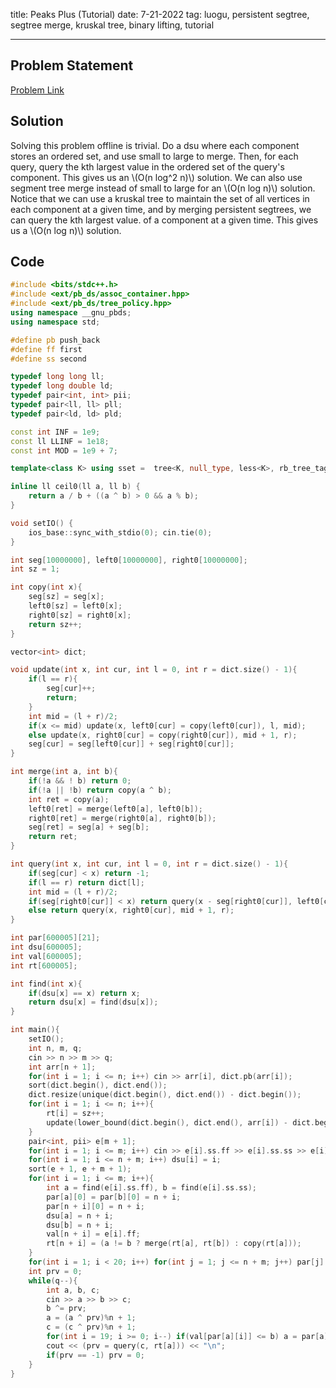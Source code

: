 title: Peaks Plus (Tutorial)
date: 7-21-2022
tag: luogu, persistent segtree, segtree merge, kruskal tree, binary lifting, tutorial

---

## Problem Statement

[Problem Link](https://www.luogu.com.cn/problem/P7834)

## Solution

Solving this problem offline is trivial. Do a dsu where each component stores an ordered set, and use small to large to merge. Then, for each query, query the kth largest value in the ordered set of the query's component. This gives us an \\(O(n log^2 n)\\) solution. We can also use segment tree merge instead of small to large for an \\(O(n log n)\\) solution. Notice that we can use a kruskal tree to maintain the set of all vertices in each component at a given time, and by merging persistent segtrees, we can query the kth largest value. of a component at a given time. This gives us a \\(O(n log n)\\) solution.

## Code

```c++
#include <bits/stdc++.h>
#include <ext/pb_ds/assoc_container.hpp>
#include <ext/pb_ds/tree_policy.hpp>
using namespace __gnu_pbds;
using namespace std;

#define pb push_back
#define ff first
#define ss second

typedef long long ll;
typedef long double ld;
typedef pair<int, int> pii;
typedef pair<ll, ll> pll;
typedef pair<ld, ld> pld;

const int INF = 1e9;
const ll LLINF = 1e18;
const int MOD = 1e9 + 7;

template<class K> using sset =  tree<K, null_type, less<K>, rb_tree_tag, tree_order_statistics_node_update>;

inline ll ceil0(ll a, ll b) {
    return a / b + ((a ^ b) > 0 && a % b);
}

void setIO() {
    ios_base::sync_with_stdio(0); cin.tie(0);
}

int seg[10000000], left0[10000000], right0[10000000];
int sz = 1;

int copy(int x){
    seg[sz] = seg[x];
    left0[sz] = left0[x];
    right0[sz] = right0[x];
    return sz++;
}

vector<int> dict;

void update(int x, int cur, int l = 0, int r = dict.size() - 1){
    if(l == r){
        seg[cur]++;
        return;
    }
    int mid = (l + r)/2;
    if(x <= mid) update(x, left0[cur] = copy(left0[cur]), l, mid);
    else update(x, right0[cur] = copy(right0[cur]), mid + 1, r);
    seg[cur] = seg[left0[cur]] + seg[right0[cur]];
}

int merge(int a, int b){
    if(!a && ! b) return 0;
    if(!a || !b) return copy(a ^ b);
    int ret = copy(a);
    left0[ret] = merge(left0[a], left0[b]);
    right0[ret] = merge(right0[a], right0[b]);
    seg[ret] = seg[a] + seg[b];
    return ret;
}

int query(int x, int cur, int l = 0, int r = dict.size() - 1){
    if(seg[cur] < x) return -1;
    if(l == r) return dict[l];
    int mid = (l + r)/2;
    if(seg[right0[cur]] < x) return query(x - seg[right0[cur]], left0[cur], l, mid);
    else return query(x, right0[cur], mid + 1, r);
}

int par[600005][21];
int dsu[600005];
int val[600005];
int rt[600005];

int find(int x){
    if(dsu[x] == x) return x;
    return dsu[x] = find(dsu[x]);
}

int main(){
    setIO();
    int n, m, q;
    cin >> n >> m >> q;
    int arr[n + 1];
    for(int i = 1; i <= n; i++) cin >> arr[i], dict.pb(arr[i]);
    sort(dict.begin(), dict.end());
    dict.resize(unique(dict.begin(), dict.end()) - dict.begin());
    for(int i = 1; i <= n; i++){
        rt[i] = sz++;
        update(lower_bound(dict.begin(), dict.end(), arr[i]) - dict.begin(), rt[i]);
    }
    pair<int, pii> e[m + 1];
    for(int i = 1; i <= m; i++) cin >> e[i].ss.ff >> e[i].ss.ss >> e[i].ff;
    for(int i = 1; i <= n + m; i++) dsu[i] = i;
    sort(e + 1, e + m + 1);
    for(int i = 1; i <= m; i++){
        int a = find(e[i].ss.ff), b = find(e[i].ss.ss);
        par[a][0] = par[b][0] = n + i;
        par[n + i][0] = n + i;
        dsu[a] = n + i;
        dsu[b] = n + i;
        val[n + i] = e[i].ff;
        rt[n + i] = (a != b ? merge(rt[a], rt[b]) : copy(rt[a]));
    }
    for(int i = 1; i < 20; i++) for(int j = 1; j <= n + m; j++) par[j][i] = par[par[j][i - 1]][i - 1];
    int prv = 0;
    while(q--){
        int a, b, c;
        cin >> a >> b >> c;
        b ^= prv;
        a = (a ^ prv)%n + 1;
        c = (c ^ prv)%n + 1;
        for(int i = 19; i >= 0; i--) if(val[par[a][i]] <= b) a = par[a][i];
        cout << (prv = query(c, rt[a])) << "\n";
        if(prv == -1) prv = 0;
    }
}
```